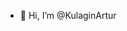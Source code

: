 - 👋 Hi, I’m @KulaginArtur

<!---
KulaginArtur/KulaginArtur is a ✨ special ✨ repository because its `README.md` (this file) appears on your GitHub profile.
You can click the Preview link to take a look at your changes.
--->
